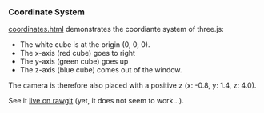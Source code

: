 ### Coordinate System

[coordinates.html](https://github.com/ReneNyffenegger/about-three.js/blob/master/basics/coordinates.html) demonstrates the coordiante system of three.js:

- The white cube is at the origin (0, 0, 0).
- The x-axis (red cube) goes to right
- The y-axis (green cube) goes up
- The z-axis (blue cube) comes out of the window.

The camera is therefore also placed with a positive z (x: -0.8, y: 1.4, z: 4.0).

See it [live on rawgit](https://rawgit.com/ReneNyffenegger/about-three.js/master/basics/coordinates.html) (yet, it does not seem to work...).
